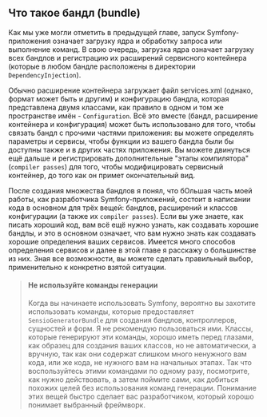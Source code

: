 ## Что такое бандл (bundle)

Как мы уже могли отметить в предыдущей главе, запуск Symfony-приложения означает загрузку ядра и
обработку запроса или выполнение команд. В свою очередь, загрузка ядра означает загрузку всех бандлов 
и регистрацию их расширений сервисного контейнера (которые в любом бандле расположены в директории 
`DependencyInjection`). 

Обычно расширение контейнера загружает файл services.xml (однако, формат может быть и другим) и конфигурацию
бандла, которая представлена двумя классами, как правило в одном и том же пространстве имён - `Configuration`.
Всё это вместе (бандл, расширение контейнера и конфигурация) может быть использовано для того, чтобы связать бандл
с прочими частями приложения: вы можете определять параметры и сервисы, чтобы функции из вашего бандла были бы доступны 
также и в других частях приложения. Вы можете двинуться ещё дальше и регистрировать дополнительные "этапы компилятора"
(`compiler passes`) для того, чтобы модифицировать сервисный контейнер, до того как он примет окончательный вид.

После создания множества бандлов я понял, что бОльшая часть моей работы, как разработчика Symfony-приложений, состоит в
написании кода в основном для трёх вещей: бандлов, расширений и классов конфигурации (а также их `compiler passes`).
Если вы уже знаете, как писать хороший код, вам всё ещё нужно узнать, как создавать хорошие бандлы, и это в основном 
означает, что вам нужно знать как создавать хорошие определения ваших сервисов. Имеется много способов определения 
сервисов и далее в этой главе я расскажу о большинстве из них. Зная все возможности, вы можете сделать правильный 
выбор, применительно к конкретно взятой ситуации.

> #### Не используйте команды генерации
> 
> Когда вы начинаете использовать Symfony, вероятно вы захотите использовать команды, которые предоставляет
> `SensioGeneratorBundle` для создания бандлов, контроллеров, сущностей и форм. Я не рекомендую пользоваться ими.
> Классы, которые генерируют эти команды, хорошо иметь перед глазами, как образец для создания ваших классов, но 
> не автоматически, а вручную, так как они содержат слишком много ненужного вам кода, или же кода, не нужного вам
> на начальных этапах. Так что воспользуйтесь этими командами по одному разу, посмотрите, как нужно действовать,
> а затем поймите сами, как добиться похожих целей без использования команд генерации.
> Понимание этих вещей быстро сделает вас разработчиком, который хорошо понимает выбранный фреймворк.